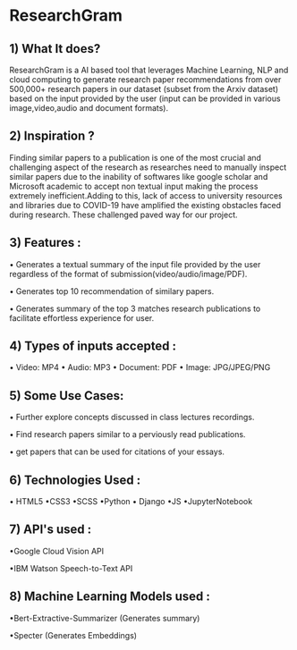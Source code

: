 # ResearchGram

## 1) What It does?

ResearchGram is a AI based tool that leverages Machine Learning, NLP and cloud computing 
to generate research paper recommendations from over 500,000+ research papers in our dataset (subset from the Arxiv dataset)
based on the input provided by the user (input can be provided in various image,video,audio and document formats).

## 2) Inspiration ?

Finding similar papers to a publication is one of the most crucial and challenging aspect of the research as researches need to manually 
inspect similar papers due to the inability of softwares like google scholar and Microsoft academic to accept non textual input making the 
process extremely inefficient.Adding to this, lack of access to university resources and libraries due to COVID-19 have amplified the existing 
obstacles faced during research. These challenged paved way for our project.

## 3) Features :

• Generates a textual summary of the input file provided by the user regardless of the format of submission(video/audio/image/PDF). 

• Generates top 10 recommendation of similary papers.

• Generates summary of the top 3 matches research publications to facilitate effortless experience for user.


## 4) Types of inputs accepted : 

• Video: MP4
• Audio: MP3
• Document: PDF
• Image: JPG/JPEG/PNG

## 5) Some Use Cases: 

• Further explore concepts discussed in class lectures recordings.

• Find research papers similar to a perviously read publications.

• get papers that can be used for citations of your essays.


## 6) Technologies Used :

  • HTML5 •CSS3 •SCSS •Python 
  • Django •JS •JupyterNotebook

## 7) API's used :

  •Google Cloud Vision API

  •IBM Watson Speech-to-Text API

## 8) Machine Learning Models used :

  •Bert-Extractive-Summarizer (Generates summary)

  •Specter (Generates Embeddings)

